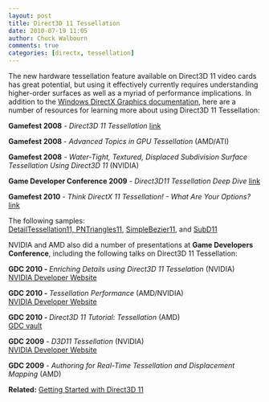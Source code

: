 ```yaml
---
layout: post
title: Direct3D 11 Tessellation
date: 2010-07-19 11:05
author: Chuck Walbourn
comments: true
categories: [directx, tessellation]
---
```

The new hardware tessellation feature available on Direct3D 11 video cards has great potential, but using it effectively currently requires understanding higher-order surfaces as well as a myriad of performance implications. In addition to the <a href="https://docs.microsoft.com/en-us/windows/desktop/direct3d11/direct3d-11-advanced-stages-tessellation">Windows DirectX Graphics documentation</a>, here are a number of resources for learning more about using Direct3D 11 Tessellation:
<!--more-->

<strong>Gamefest 2008</strong> - <em>Direct3D 11 Tessellation</em> <a href="https://walbourn.github.io/download/Direct3D-11-Tessellation.zip">link</a><br />

<strong>Gamefest 2008 </strong>- <em>Advanced Topics in GPU Tessellation</em> (AMD/ATI)<br />

<strong>Gamefest 2008</strong> - <em>Water-Tight, Textured, Displaced Subdivision Surface Tessellation Using Direct3D 11 </em>(NVIDIA)<br />

<strong>Game Developer Conference 2009</strong> - <em>Direct3D11 Tessellation Deep Dive</em> <a href="https://walbourn.github.io/download/Direct3D-11-Tessellation-Deep-Dive.zip">link</a><br />

<strong>Gamefest 2010</strong> -<em> Think DirectX 11 Tessellation! - What Are Your Options?</em> <a href="https://walbourn.github.io/download/Think-DirectX11-Tessellation-what-are-your-options.zip">link</a><br />

The following samples:<br /><a href="http://developer.amd.com/tools-and-sdks/graphics-development/amd-radeon-sdk/">DetailTessellation11, PNTriangles11</a>, <a href="https://github.com/walbourn/directx-sdk-samples/tree/master/SimpleBezier11">SimpleBezier11</a>, and <a href="https://github.com/walbourn/directx-sdk-samples/tree/master/SubD11">SubD11</a>

NVIDIA and AMD also did a number of presentations at <strong>Game Developers Conference</strong>, including the following talks on Direct3D 11 Tessellation:

<strong>GDC 2010 - </strong><em>Enriching Details using Direct3D 11 Tesselation </em>(NVIDIA)<br /><a href="http://developer.download.nvidia.com/presentations/2010/gdc/NVIDIA_Tessellation_GDC10.pdf">NVIDIA Developer Website</a>

<strong>GDC 2010 - </strong><em>Tessellation Performance </em>(AMD/NVIDIA)<br /><a href="http://developer.download.nvidia.com/presentations/2010/gdc/Tessellation_Performance.pdf">NVIDIA Developer Website</a>

<strong>GDC 2010 - </strong><em>Direct3D 11 Tutorial: Tessellation </em>(AMD) <br /><a href="https://www.gdcvault.com/play/1012740/direct3d">GDC vault</a>

<strong>GDC 2009</strong> -<em> D3D11 Tessellation</em> (NVIDIA)<br /><a href="http://developer.download.nvidia.com/presentations/2009/GDC/GDC09_D3D11Tessellation.pdf">NVIDIA Developer Website</a>

<strong>GDC 2009</strong> - <em>Authoring for Real-Time Tessellation and Displacement Mapping</em> (AMD)<br />

<strong>Related:</strong> <a href="https://walbourn.github.io/getting-started-with-direct3d-11/">Getting Started with Direct3D 11</a>
